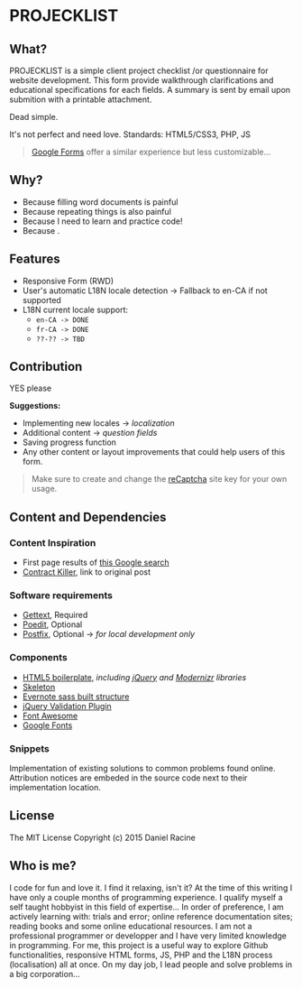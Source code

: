 <!---

File name: README.md

This file is part of PROJECKLIST

Copyright (c) 2015 Daniel Racine
You should have received a copy of the MIT License
along with PROJECKLIST. If not, see <https://en.wikipedia.org/wiki/MIT_License>.

-->





# PROJECKLIST


## What?

PROJECKLIST is a simple client project checklist /or questionnaire for website development.
This form provide walkthrough clarifications and educational specifications for each fields.
A summary is sent by email upon submition with a printable attachment.

Dead simple.

It's not perfect and need love.
Standards: HTML5/CSS3, PHP, JS


> [Google Forms](https://www.google.ca/forms/about/) offer a similar experience but less customizable...


## Why?

- Because filling word documents is painful
- Because repeating things is also painful
- Because I need to learn and practice code!
- Because .


## Features

- Responsive Form (RWD)
- User's automatic L18N locale detection -> Fallback to en-CA if not supported
- L18N current locale support:
	- `en-CA -> DONE`
	- `fr-CA -> DONE`
	- `??-?? -> TBD`


## Contribution

YES please

**Suggestions:**

- Implementing new locales -> *localization*
- Additional content -> *question fields*
- Saving progress function
- Any other content or layout improvements that could help users of this form.

> Make sure to create and change the [reCaptcha](https://www.google.com/recaptcha) site key for your own usage.

## Content and Dependencies

### Content Inspiration

- First page results of [this Google search](https://www.google.ca/search?client=safari&rls=en&q=web+developpement+questionnaire&ie=UTF-8&oe=UTF-8&gfe_rd=cr&ei=b2e5VZ6fKoui8wfsqIHQAQ#q=web+development+questionnaire)
- [Contract Killer](http://stuffandnonsense.co.uk/projects/contract-killer/), link to original post

### Software requirements

- [Gettext](http://www.gnu.org/software/gettext/), Required
- [Poedit](https://poedit.net), Optional
- [Postfix](http://www.postfix.org), Optional -> *for local development only*

### Components

- [HTML5 boilerplate](https://html5boilerplate.com), *including [jQuery](https://jquery.com) and [Modernizr](http://modernizr.com) libraries*
- [Skeleton](http://getskeleton.com)
- [Evernote sass built structure](https://github.com/evernote/sass-build-structure)
- [jQuery Validation Plugin](http://jqueryvalidation.org)
- [Font Awesome](http://fortawesome.github.io/Font-Awesome/)
- [Google Fonts](https://www.google.com/fonts)

### Snippets
Implementation of existing solutions to common problems found online. Attribution notices are embeded in the source code next to their implementation location.

## License

The MIT License
Copyright (c) 2015 Daniel Racine

## Who is me?

I code for fun and love it. I find it relaxing, isn't it? At the time of this writing I have only a couple months of programming experience. I qualify myself a self taught hobbyist in this field of expertise... In order of preference, I am actively learning with: trials and error; online reference documentation sites; reading books and some online educational resources. I am not a professional programmer or developper and I have very limited knowledge in programming. For me, this project is a useful way to explore Github functionalities, responsive HTML forms, JS, PHP and the L18N process (localisation) all at once. On my day job, I lead people and solve problems in a big corporation... 







